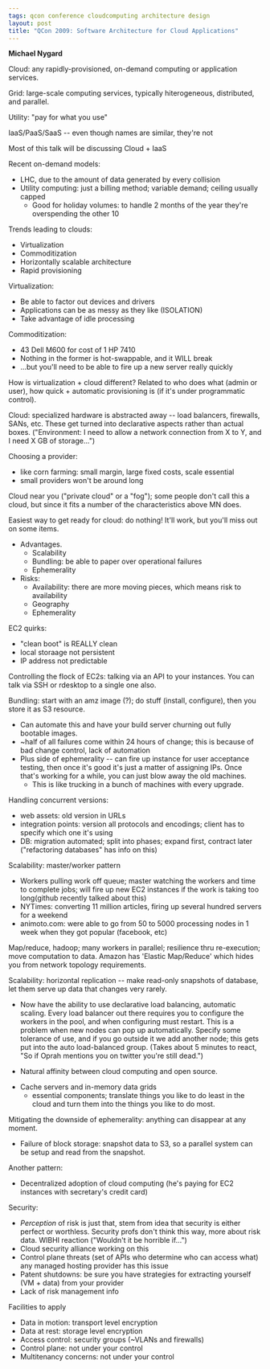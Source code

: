 ```yaml
---
tags: qcon conference cloudcomputing architecture design
layout: post
title: "QCon 2009: Software Architecture for Cloud Applications"
---
```




<p><strong>Michael Nygard</strong></p>

<p>Cloud: any rapidly-provisioned, on-demand computing or
application services. </p>

<p>Grid: large-scale computing services, typically hiterogeneous,
distributed, and parallel.</p>

<p>Utility: "pay for what you use"</p>

<p>IaaS/PaaS/SaaS -- even though names are similar, they're not</p>

<p>Most of this talk will be discussing Cloud + IaaS</p>

<p>Recent on-demand models:</p>

<ul>
<li>LHC, due to the amount of data generated by every collision</li>
<li>Utility computing: just a billing method; variable demand;
ceiling usually capped
<ul>
<li>Good for holiday volumes: to handle 2 months of the year
they're overspending the other 10</li>
</ul></li>
</ul>

<p>Trends leading to clouds:</p>

<ul>
<li>Virtualization</li>
<li>Commoditization</li>
<li>Horizontally scalable architecture</li>
<li>Rapid provisioning</li>
</ul>

<p>Virtualization:</p>

<ul>
<li>Be able to factor out devices and drivers</li>
<li>Applications can be as messy as they like (ISOLATION)</li>
<li>Take advantage of idle processing</li>
</ul>

<p>Commoditization:</p>

<ul>
<li>43 Dell M600 for cost of 1 HP 7410</li>
<li>Nothing in the former is hot-swappable, and it WILL break</li>
<li>...but you'll need to be able to fire up a new server
really quickly</li>
</ul>

<p>How is virtualization + cloud different? Related to who does what
(admin or user), how quick + automatic provisioning is (if it's
under programmatic control).</p>

<p>Cloud: specialized hardware is abstracted away -- load balancers,
firewalls, SANs, etc. These get turned into declarative aspects
rather than actual boxes. ("Environment: I need to allow a
network connection from X to Y, and I need X GB of storage...")</p>

<p>Choosing a provider:</p>

<ul>
<li>like corn farming: small margin, large fixed costs, scale
essential </li>
<li>small providers won't be around long</li>
</ul>

<p>Cloud near you ("private cloud" or a "fog"); some people don't
call this a cloud, but since it fits a number of the
characteristics above MN does.</p>

<p>Easiest way to get ready for cloud: do nothing! It'll work, but
you'll miss out on some items.</p>

<ul>
<li>Advantages.
<ul>
<li>Scalability</li>
<li>Bundling: be able to paper over operational failures</li>
<li>Ephemerality</li>
</ul></li>
<li>Risks:
<ul>
<li>Availability: there are more moving pieces, which means
risk to availability</li>
<li>Geography</li>
<li>Ephemerality</li>
</ul></li>
</ul>

<p>EC2 quirks:</p>

<ul>
<li>"clean boot" is REALLY clean</li>
<li>local storaage not persistent</li>
<li>IP address not predictable</li>
</ul>

<p>Controlling the flock of EC2s: talking via an API to your
instances. You can talk via SSH or rdesktop to a single one
also. </p>

<p>Bundling: start with an amz image (?); do stuff (install,
configure), then you store it as S3 resource.</p>

<ul>
<li>Can automate this and have your build server churning out
fully bootable images.</li>
<li>~half of all failures come within 24 hours of change; this
is because of bad change control, lack of automation</li>
<li>Plus side of ephemerality -- can fire up instance for user
acceptance testing, then once it's good it's just a matter of
assigning IPs. Once that's working for a while, you can just
blow away the old machines.
<ul>
<li>This is like trucking in a bunch of machines with every
upgrade.</li>
</ul></li>
</ul>

<p>Handling concurrent versions:</p>

<ul>
<li>web assets: old version in URLs</li>
<li>integration points: version all protocols and encodings;
client has to specify which one it's using</li>
<li>DB: migration automated; split into phases; expand first,
contract later ("refactoring databases" has info on this)</li>
</ul>

<p>Scalability: master/worker pattern</p>

<ul>
<li>Workers pulling work off queue; master watching the workers and
time to complete jobs; will fire up new EC2 instances if the
work is taking too long(github recently talked about this)</li>
<li>NYTimes: converting 11 million articles, firing up several
hundred servers for a weekend</li>
<li>animoto.com: were able to go from 50 to 5000 processing
nodes in 1 week when they got popular (facebook, etc)</li>
</ul>

<p>Map/reduce, hadoop; many workers in parallel; resilience thru
re-execution; move computation to data. Amazon has 'Elastic
Map/Reduce' which hides you from network topology requirements.</p>

<p>Scalability: horizontal replication -- make read-only snapshots
of database, let them serve up data that changes very rarely.</p>

<ul>
<li><p>Now have the ability to use declarative load balancing,
automatic scaling. Every load balancer out there requires you
to configure the workers in the pool, and when configuring must
restart. This is a problem when new nodes can pop up
automatically. Specify some tolerance of use, and if you go
outside it we add another node; this gets put into the auto
load-balanced group. (Takes about 5 minutes to react, "So if
Oprah mentions you on twitter you're still dead.")</p></li>
<li><p>Natural affinity between cloud computing and open source.</p></li>
<li>Cache servers and in-memory data grids
<ul>
<li>essential components; translate things you like to do least
in the cloud and turn them into the things you like to do
most.</li>
</ul></li>
</ul>

<p>Mitigating the downside of ephemerality: anything can disappear
at any moment.</p>

<ul>
<li>Failure of block storage: snapshot data to S3, so a parallel
system can be setup and read from the snapshot.</li>
</ul>

<p>Another pattern:</p>

<ul>
<li>Decentralized adoption of cloud computing (he's paying for EC2
instances with secretary's credit card)</li>
</ul>

<p>Security:</p>

<ul>
<li><em>Perception</em> of risk is just that, stem from idea that security
is either perfect or worthless. Security profs don't think
this way, more about risk data. WIBHI reaction ("Wouldn't it
be horrible if...")</li>
<li>Cloud security alliance working on this</li>
<li>Control plane threats (set of APIs who determine who can access
what) any managed hosting provider has this issue</li>
<li>Patent shutdowns: be sure you have strategies for extracting
yourself (VM + data) from your provider</li>
<li>Lack of risk management info</li>
</ul>

<p>Facilities to apply</p>

<ul>
<li>Data in motion: transport level encryption</li>
<li>Data at rest: storage level encryption</li>
<li>Access control: security groups (~VLANs and firewalls)</li>
<li>Control plane: not under your control</li>
<li>Multitenancy concerns: not under your control</li>
</ul>



